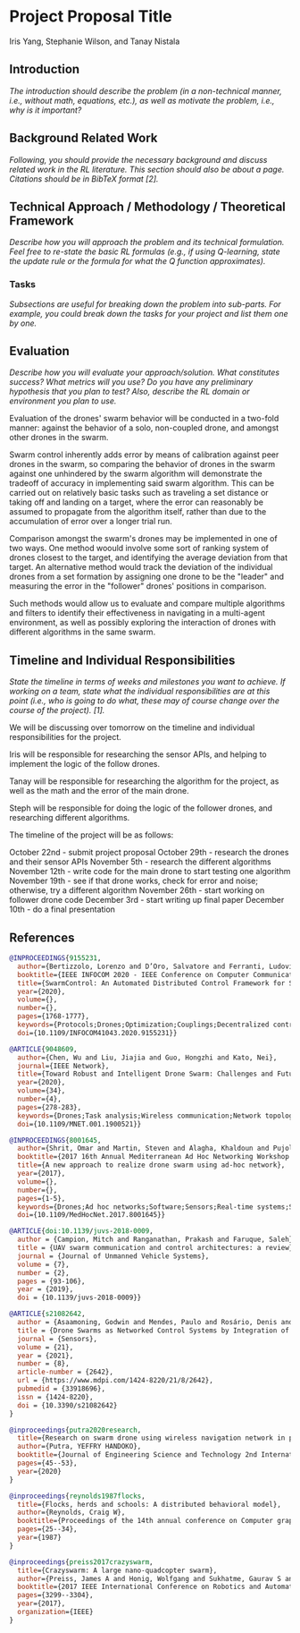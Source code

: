 # Project Proposal Title

Iris Yang, Stephanie Wilson, and Tanay Nistala

## Introduction

*The introduction should describe the problem (in a non-technical manner, i.e., without math, equations, etc.), as well as motivate the problem, i.e., why is it important?*

## Background Related Work

*Following, you should provide the necessary background and discuss related work in the RL literature. This section should also be about a page. Citations should be in BibTeX format [2].*

## Technical Approach / Methodology / Theoretical Framework

*Describe how you will approach the problem and its technical formulation. Feel free to re-state the basic RL formulas (e.g., if using Q-learning, state the update rule or the formula for what the Q function approximates).*

### Tasks

*Subsections are useful for breaking down the problem into sub-parts. For example, you could break down the tasks for your project and list them one by one.*

## Evaluation

*Describe how you will evaluate your approach/solution. What constitutes success? What metrics will you use? Do you have any preliminary hypothesis that you plan to test? Also, describe the RL domain or environment you plan to use.*

Evaluation of the drones' swarm behavior will be conducted in a two-fold manner: against the behavior of a solo, non-coupled drone, and amongst other drones in the swarm.

Swarm control inherently adds error by means of calibration against peer drones in the swarm, so comparing the behavior of drones in the swarm against one unhindered by the swarm algorithm will demonstrate the tradeoff of accuracy in implementing said swarm algorithm. This can be carried out on relatively basic tasks such as traveling a set distance or taking off and landing on a target, where the error can reasonably be assumed to propagate from the algorithm itself, rather than due to the accumulation of error over a longer trial run.

Comparison amongst the swarm's drones may be implemented in one of two ways. One method woould involve some sort of ranking system of drones closest to the target, and identifying the average deviation from that target. An alternative method would track the deviation of the individual drones from a set formation by assigning one drone to be the "leader" and measuring the error in the "follower" drones' positions in comparison.

Such methods would allow us to evaluate and compare multiple algorithms and filters to identify their effectiveness in navigating in a multi-agent environment, as well as possibly exploring the interaction of drones with different algorithms in the same swarm.

## Timeline and Individual Responsibilities

*State the timeline in terms of weeks and milestones you want to achieve. If working on a team, state what the individual responsibilities are at this point (i.e., who is going to do what, these may of course change over the course of the project). [1].*

We will be discussing over tomorrow on the timeline and individual responsibilities for the project. 

Iris will be responsible for researching the sensor APIs, and helping to implement the logic of the follow drones. 

Tanay will be responsible for researching the algorithm for the project, as well as the math and the error of the main drone. 

Steph will be responsible for doing the logic of the follower drones, and researching different algorithms. 

The timeline of the project will be as follows: 

October 22nd - submit project proposal
October 29th - research the drones and their sensor APIs
November 5th - research the different algorithms 
November 12th - write code for the main drone to start testing one algorithm
November 19th - see if that drone works, check for error and noise; otherwise, try a different algorithm
November 26th - start working on follower drone code 
December 3rd - start writing up final paper 
December 10th - do a final presentation 

## References

```BibTeX
@INPROCEEDINGS{9155231,
  author={Bertizzolo, Lorenzo and D’Oro, Salvatore and Ferranti, Ludovico and Bonati, Leonardo and Demirors, Emrecan and Guan, Zhangyu and Melodia, Tommaso and Pudlewski, Scott},
  booktitle={IEEE INFOCOM 2020 - IEEE Conference on Computer Communications}, 
  title={SwarmControl: An Automated Distributed Control Framework for Self-Optimizing Drone Networks}, 
  year={2020},
  volume={},
  number={},
  pages={1768-1777},
  keywords={Protocols;Drones;Optimization;Couplings;Decentralized control;Wireless communication;Drone Networks;Software-Defined Networking;Distributed Network Control},
  doi={10.1109/INFOCOM41043.2020.9155231}}
```

```BibTeX
@ARTICLE{9048609,
  author={Chen, Wu and Liu, Jiajia and Guo, Hongzhi and Kato, Nei},
  journal={IEEE Network}, 
  title={Toward Robust and Intelligent Drone Swarm: Challenges and Future Directions}, 
  year={2020},
  volume={34},
  number={4},
  pages={278-283},
  keywords={Drones;Task analysis;Wireless communication;Network topology;Robot kinematics;Robustness;Ad hoc networks;Information management;Communications technology},
  doi={10.1109/MNET.001.1900521}}
```

```BibTeX
@INPROCEEDINGS{8001645,
  author={Shrit, Omar and Martin, Steven and Alagha, Khaldoun and Pujolle, Guy},
  booktitle={2017 16th Annual Mediterranean Ad Hoc Networking Workshop (Med-Hoc-Net)}, 
  title={A new approach to realize drone swarm using ad-hoc network}, 
  year={2017},
  volume={},
  number={},
  pages={1-5},
  keywords={Drones;Ad hoc networks;Software;Sensors;Real-time systems;Streaming media;Cameras;drone swarm;ad hoc network;leader-follower formation},
  doi={10.1109/MedHocNet.2017.8001645}}
```

```BibTeX
@ARTICLE{doi:10.1139/juvs-2018-0009,
  author = {Campion, Mitch and Ranganathan, Prakash and Faruque, Saleh},
  title = {UAV swarm communication and control architectures: a review},
  journal = {Journal of Unmanned Vehicle Systems},
  volume = {7},
  number = {2},
  pages = {93-106},
  year = {2019},
  doi = {10.1139/juvs-2018-0009}}
```

```BibTeX
@ARTICLE{s21082642,
  author = {Asaamoning, Godwin and Mendes, Paulo and Rosário, Denis and Cerqueira, Eduardo},
  title = {Drone Swarms as Networked Control Systems by Integration of Networking and Computing},
  journal = {Sensors},
  volume = {21},
  year = {2021},
  number = {8},
  article-number = {2642},
  url = {https://www.mdpi.com/1424-8220/21/8/2642},
  pubmedid = {33918696},
  issn = {1424-8220},
  doi = {10.3390/s21082642}
}
```

```BibTeX
@inproceedings{putra2020research,
  title={Research on swarm drone using wireless navigation network in performing bird model swarm drone},
  author={Putra, YEFFRY HANDOKO},
  booktitle={Journal of Engineering Science and Technology 2nd International Conference on Informatics, Engineering, Science, and Technology 2019},
  pages={45--53},
  year={2020}
}
```

```BibTeX
@inproceedings{reynolds1987flocks,
  title={Flocks, herds and schools: A distributed behavioral model},
  author={Reynolds, Craig W},
  booktitle={Proceedings of the 14th annual conference on Computer graphics and interactive techniques},
  pages={25--34},
  year={1987}
}
```

```BibTeX
@inproceedings{preiss2017crazyswarm,
  title={Crazyswarm: A large nano-quadcopter swarm},
  author={Preiss, James A and Honig, Wolfgang and Sukhatme, Gaurav S and Ayanian, Nora},
  booktitle={2017 IEEE International Conference on Robotics and Automation (ICRA)},
  pages={3299--3304},
  year={2017},
  organization={IEEE}
}
```